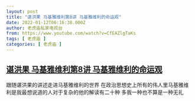```yaml
---
layout: post
title: "谌洪果 马基雅维利第8讲 马基雅维利的命运观"
date: 2022-01-12T06:16:38.000Z
author: 老虎庙私家电视台
from: https://www.youtube.com/watch?v=CfEAZlgTaKs
tags: [ 老虎庙 ]
categories: [ 老虎庙 ]
---
```

<!--1641968198000-->
[谌洪果 马基雅维利第8讲 马基雅维利的命运观](https://www.youtube.com/watch?v=CfEAZlgTaKs)
------

<div>
跟随谌洪果的讲述走进马基雅维利的世界 在政治思想史上所有的伟人里马基雅维利是我最想说道的人对于复杂的他的解读有二十种 多我一种也不算是一种无礼
</div>
